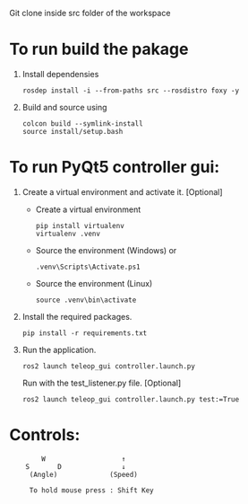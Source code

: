 Git clone inside src folder of the workspace

# To run build the pakage
1. Install dependensies
    ```
    rosdep install -i --from-paths src --rosdistro foxy -y
    ```
  
2. Build and source using
    ```
    colcon build --symlink-install
    source install/setup.bash
    ```

# To run PyQt5 controller gui:
1. Create a virtual environment and activate it. [Optional]
    - Create a virtual environment
        ```
        pip install virtualenv
        virtualenv .venv
        ```
    - Source the environment (Windows) or
        ```
        .venv\Scripts\Activate.ps1
        ```
    - Source the environment (Linux)
        ```
        source .venv\bin\activate
        ```
    
2. Install the required packages.
    ```
    pip install -r requirements.txt
    ```
    
3. Run the application.
    ```
    ros2 launch teleop_gui controller.launch.py
    ```

   Run with the test_listener.py file. [Optional]
    ```
    ros2 launch teleop_gui controller.launch.py test:=True
    ```
   
# Controls:
```
        W                   ↑
    S       D               ↓
     (Angle)             (Speed)

     To hold mouse press : Shift Key
```
